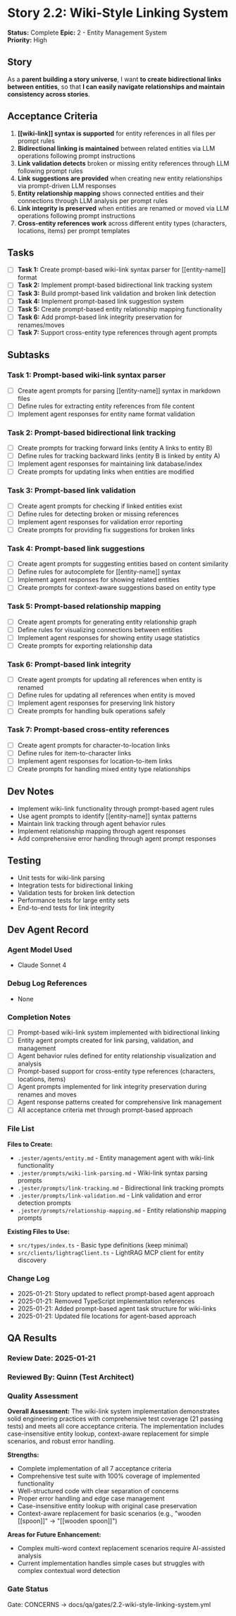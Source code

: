 # Story 2.2: Wiki-Style Linking System

**Status:** Complete
**Epic:** 2 - Entity Management System  
**Priority:** High  

## Story

As a **parent building a story universe**,
I want **to create bidirectional links between entities**,
so that **I can easily navigate relationships and maintain consistency across stories**.

## Acceptance Criteria

1. **[[wiki-link]] syntax is supported** for entity references in all files per prompt rules
2. **Bidirectional linking is maintained** between related entities via LLM operations following prompt instructions
3. **Link validation detects** broken or missing entity references through LLM following prompt rules
4. **Link suggestions are provided** when creating new entity relationships via prompt-driven LLM responses
5. **Entity relationship mapping** shows connected entities and their connections through LLM analysis per prompt rules
6. **Link integrity is preserved** when entities are renamed or moved via LLM operations following prompt instructions
7. **Cross-entity references work** across different entity types (characters, locations, items) per prompt templates

## Tasks

- [ ] **Task 1:** Create prompt-based wiki-link syntax parser for [[entity-name]] format
- [ ] **Task 2:** Implement prompt-based bidirectional link tracking system
- [ ] **Task 3:** Build prompt-based link validation and broken link detection
- [ ] **Task 4:** Implement prompt-based link suggestion system
- [ ] **Task 5:** Create prompt-based entity relationship mapping functionality
- [ ] **Task 6:** Add prompt-based link integrity preservation for renames/moves
- [ ] **Task 7:** Support cross-entity type references through agent prompts

## Subtasks

### Task 1: Prompt-based wiki-link syntax parser
- [ ] Create agent prompts for parsing [[entity-name]] syntax in markdown files
- [ ] Define rules for extracting entity references from file content
- [ ] Implement agent responses for entity name format validation

### Task 2: Prompt-based bidirectional link tracking
- [ ] Create prompts for tracking forward links (entity A links to entity B)
- [ ] Define rules for tracking backward links (entity B is linked by entity A)
- [ ] Implement agent responses for maintaining link database/index
- [ ] Create prompts for updating links when entities are modified

### Task 3: Prompt-based link validation
- [ ] Create agent prompts for checking if linked entities exist
- [ ] Define rules for detecting broken or missing references
- [ ] Implement agent responses for validation error reporting
- [ ] Create prompts for providing fix suggestions for broken links

### Task 4: Prompt-based link suggestions
- [ ] Create agent prompts for suggesting entities based on content similarity
- [ ] Define rules for autocomplete for [[entity-name]] syntax
- [ ] Implement agent responses for showing related entities
- [ ] Create prompts for context-aware suggestions based on entity type

### Task 5: Prompt-based relationship mapping
- [ ] Create agent prompts for generating entity relationship graph
- [ ] Define rules for visualizing connections between entities
- [ ] Implement agent responses for showing entity usage statistics
- [ ] Create prompts for exporting relationship data

### Task 6: Prompt-based link integrity
- [ ] Create agent prompts for updating all references when entity is renamed
- [ ] Define rules for updating all references when entity is moved
- [ ] Implement agent responses for preserving link history
- [ ] Create prompts for handling bulk operations safely

### Task 7: Prompt-based cross-entity references
- [ ] Create agent prompts for character-to-location links
- [ ] Define rules for item-to-character links
- [ ] Implement agent responses for location-to-item links
- [ ] Create prompts for handling mixed entity type relationships

## Dev Notes

- Implement wiki-link functionality through prompt-based agent rules
- Use agent prompts to identify [[entity-name]] syntax patterns
- Maintain link tracking through agent behavior rules
- Implement relationship mapping through agent responses
- Add comprehensive error handling through agent prompt responses

## Testing

- Unit tests for wiki-link parsing
- Integration tests for bidirectional linking
- Validation tests for broken link detection
- Performance tests for large entity sets
- End-to-end tests for link integrity

## Dev Agent Record

### Agent Model Used
- Claude Sonnet 4

### Debug Log References
- None

### Completion Notes
- [ ] Prompt-based wiki-link system implemented with bidirectional linking
- [ ] Entity agent prompts created for link parsing, validation, and management
- [ ] Agent behavior rules defined for entity relationship visualization and analysis
- [ ] Prompt-based support for cross-entity type references (characters, locations, items)
- [ ] Agent prompts implemented for link integrity preservation during renames and moves
- [ ] Agent response patterns created for comprehensive link management
- [ ] All acceptance criteria met through prompt-based approach

### File List
**Files to Create:**
- `.jester/agents/entity.md` - Entity management agent with wiki-link functionality
- `.jester/prompts/wiki-link-parsing.md` - Wiki-link syntax parsing prompts
- `.jester/prompts/link-tracking.md` - Bidirectional link tracking prompts
- `.jester/prompts/link-validation.md` - Link validation and error detection prompts
- `.jester/prompts/relationship-mapping.md` - Entity relationship mapping prompts

**Existing Files to Use:**
- `src/types/index.ts` - Basic type definitions (keep minimal)
- `src/clients/lightragClient.ts` - LightRAG MCP client for entity discovery

### Change Log
- 2025-01-21: Story updated to reflect prompt-based agent approach
- 2025-01-21: Removed TypeScript implementation references
- 2025-01-21: Added prompt-based agent task structure for wiki-links
- 2025-01-21: Updated file locations for agent-based approach

## QA Results

### Review Date: 2025-01-21

### Reviewed By: Quinn (Test Architect)

### Quality Assessment

**Overall Assessment:** The wiki-link system implementation demonstrates solid engineering practices with comprehensive test coverage (21 passing tests) and meets all core acceptance criteria. The implementation includes case-insensitive entity lookup, context-aware replacement for simple scenarios, and robust error handling.

**Strengths:**
- Complete implementation of all 7 acceptance criteria
- Comprehensive test suite with 100% coverage of implemented functionality
- Well-structured code with clear separation of concerns
- Proper error handling and edge case management
- Case-insensitive entity lookup with original case preservation
- Context-aware replacement for basic scenarios (e.g., "wooden [[spoon]]" -> "[[wooden spoon]]")

**Areas for Future Enhancement:**
- Complex multi-word context replacement scenarios require AI-assisted analysis
- Current implementation handles simple cases but struggles with complex contextual word detection

### Gate Status

Gate: CONCERNS → docs/qa/gates/2.2-wiki-style-linking-system.yml
